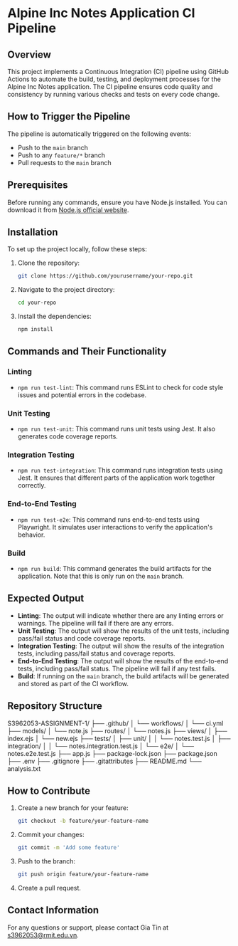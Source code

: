 # Alpine Inc Notes Application CI Pipeline

## Overview
This project implements a Continuous Integration (CI) pipeline using GitHub Actions to automate the build, testing, and deployment processes for the Alpine Inc Notes application. The CI pipeline ensures code quality and consistency by running various checks and tests on every code change.

## How to Trigger the Pipeline
The pipeline is automatically triggered on the following events:
- Push to the `main` branch
- Push to any `feature/*` branch
- Pull requests to the `main` branch

## Prerequisites
Before running any commands, ensure you have Node.js installed. You can download it from [Node.js official website](https://nodejs.org/).

## Installation
To set up the project locally, follow these steps:

1. Clone the repository:
    ```bash
    git clone https://github.com/yourusername/your-repo.git
    ```

2. Navigate to the project directory:
    ```bash
    cd your-repo
    ```

3. Install the dependencies:
    ```bash
    npm install
    ```

## Commands and Their Functionality

### Linting
- `npm run test-lint`: This command runs ESLint to check for code style issues and potential errors in the codebase.

### Unit Testing
- `npm run test-unit`: This command runs unit tests using Jest. It also generates code coverage reports.

### Integration Testing
- `npm run test-integration`: This command runs integration tests using Jest. It ensures that different parts of the application work together correctly.

### End-to-End Testing
- `npm run test-e2e`: This command runs end-to-end tests using Playwright. It simulates user interactions to verify the application's behavior.

### Build
- `npm run build`: This command generates the build artifacts for the application. Note that this is only run on the `main` branch.

## Expected Output
- **Linting**: The output will indicate whether there are any linting errors or warnings. The pipeline will fail if there are any errors.
- **Unit Testing**: The output will show the results of the unit tests, including pass/fail status and code coverage reports.
- **Integration Testing**: The output will show the results of the integration tests, including pass/fail status and coverage reports.
- **End-to-End Testing**: The output will show the results of the end-to-end tests, including pass/fail status. The pipeline will fail if any test fails.
- **Build**: If running on the `main` branch, the build artifacts will be generated and stored as part of the CI workflow.

## Repository Structure
S3962053-ASSIGNMENT-1/
├── .github/
│ └── workflows/
│ └── ci.yml
├── models/
│ └── note.js
├── routes/
│ └── notes.js
├── views/
│ ├── index.ejs
│ └── new.ejs
├── tests/
│ ├── unit/
│ │ └── notes.test.js
│ ├── integration/
│ │ └── notes.integration.test.js
│ └── e2e/
│ └── notes.e2e.test.js
├── app.js
├── package-lock.json
├── package.json
├── .env
├── .gitignore
├── .gitattributes
├── README.md
└── analysis.txt

## How to Contribute
1. Create a new branch for your feature:
    ```bash
    git checkout -b feature/your-feature-name
    ```

2. Commit your changes:
    ```bash
    git commit -m 'Add some feature'
    ```

3. Push to the branch:
    ```bash
    git push origin feature/your-feature-name
    ```

4. Create a pull request.

## Contact Information
For any questions or support, please contact Gia Tin at s3962053@rmit.edu.vn.

